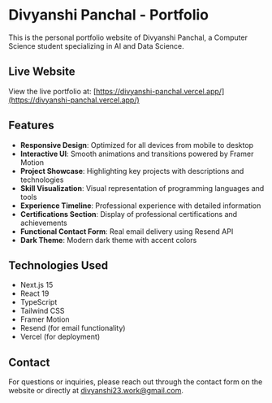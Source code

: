 # Divyanshi Panchal - Portfolio

This is the personal portfolio website of Divyanshi Panchal, a Computer Science student specializing in AI and Data Science.

## Live Website

View the live portfolio at: [https://divyanshi-panchal.vercel.app/](https://divyanshi-panchal.vercel.app/)

## Features

- **Responsive Design**: Optimized for all devices from mobile to desktop
- **Interactive UI**: Smooth animations and transitions powered by Framer Motion
- **Project Showcase**: Highlighting key projects with descriptions and technologies
- **Skill Visualization**: Visual representation of programming languages and tools
- **Experience Timeline**: Professional experience with detailed information
- **Certifications Section**: Display of professional certifications and achievements
- **Functional Contact Form**: Real email delivery using Resend API
- **Dark Theme**: Modern dark theme with accent colors

## Technologies Used

- Next.js 15
- React 19
- TypeScript
- Tailwind CSS
- Framer Motion
- Resend (for email functionality)
- Vercel (for deployment)

## Contact

For questions or inquiries, please reach out through the contact form on the website or directly at divyanshi23.work@gmail.com. 
